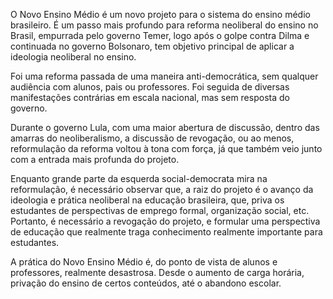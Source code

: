 O Novo Ensino Médio é um novo projeto para o sistema do ensino médio
brasileiro. É um passo mais profundo para reforma neoliberal do ensino
no Brasil, empurrada pelo governo Temer, logo após o golpe contra Dilma
e continuada no governo Bolsonaro, tem objetivo principal de aplicar
a ideologia neoliberal no ensino.

Foi uma reforma passada de uma maneira anti-democrática, sem qualquer
audiência com alunos, pais ou professores. Foi seguida de diversas
manifestações contrárias em escala nacional, mas sem resposta do governo.

Durante o governo Lula, com uma maior abertura de discussão, dentro das
amarras do neoliberalismo, a discussão de revogação, ou ao menos,
reformulação da reforma voltou à tona com força, já que também veio
junto com a entrada mais profunda do projeto.

Enquanto grande parte da esquerda social-democrata mira na reformulação,
é necessário observar que, a raiz do projeto é o avanço da ideologia e
prática neoliberal na educação brasileira, que, priva os estudantes de
perspectivas de emprego formal, organização social, etc. Portanto, é
necessário a revogação do projeto, e formular uma perspectiva de educação
que realmente traga conhecimento realmente importante para estudantes.

A prática do Novo Ensino Médio é, do ponto de vista de alunos e professores,
realmente desastrosa. Desde o aumento de carga horária, privação do
ensino de certos conteúdos, até o abandono escolar.
